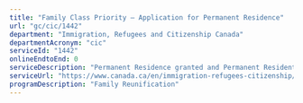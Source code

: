 ```yaml
---
title: "Family Class Priority – Application for Permanent Residence"
url: "gc/cic/1442"
department: "Immigration, Refugees and Citizenship Canada"
departmentAcronym: "cic"
serviceId: "1442"
onlineEndtoEnd: 0
serviceDescription: "Permanent Residence granted and Permanent Resident card issued to a spouse, common-law partner, conjugal partner or dependent children (including adopted children) of Canadians or permanent residents."
serviceUrl: "https://www.canada.ca/en/immigration-refugees-citizenship/services/immigrate-canada/family-sponsorship/spouse-partner-children.html"
programDescription: "Family Reunification"
---
```

